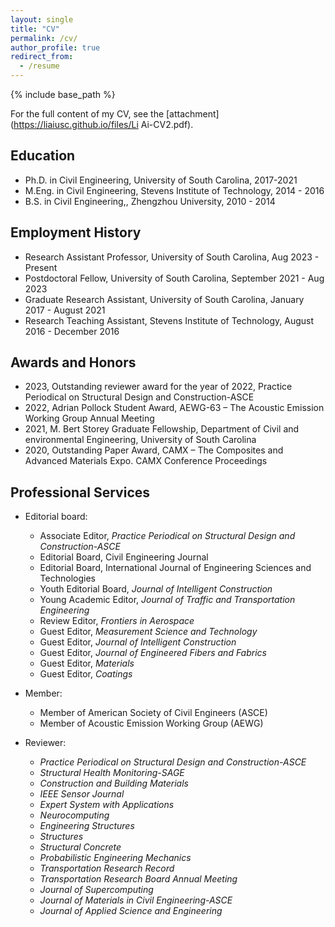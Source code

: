 ```yaml
---
layout: single
title: "CV"
permalink: /cv/
author_profile: true
redirect_from:
  - /resume
---
```


{% include base_path %}

For the full content of my CV, see the [attachment](https://liaiusc.github.io/files/Li Ai-CV2.pdf).

Education
------
* Ph.D. in Civil Engineering, University of South Carolina, 2017-2021 
* M.Eng. in Civil Engineering, Stevens Institute of Technology, 2014 - 2016
* B.S. in Civil Engineering,, Zhengzhou University, 2010 - 2014


Employment History 
------
* Research Assistant Professor, University of South Carolina, Aug 2023 - Present 
* Postdoctoral Fellow, University of South Carolina, September 2021 - Aug 2023
* Graduate Research Assistant, University of South Carolina, January 2017 - August 2021 
* Research Teaching Assistant, Stevens Institute of Technology, August 2016 - December 2016 


Awards and Honors 
------
* 2023, Outstanding reviewer award for the year of 2022, Practice Periodical on Structural Design and Construction-ASCE
* 2022, Adrian Pollock Student Award, AEWG-63 – The Acoustic Emission Working Group Annual Meeting
* 2021, M. Bert Storey Graduate Fellowship, Department of Civil and environmental Engineering, University of South Carolina
* 2020, Outstanding Paper Award, CAMX – The Composites and Advanced Materials Expo. CAMX Conference Proceedings

  
Professional Services 
------
* Editorial board:
   * Associate Editor, *Practice Periodical on Structural Design and Construction-ASCE*
   * Editorial Board, Civil Engineering Journal
   * Editorial Board, International Journal of Engineering Sciences and Technologies  
   * Youth Editorial Board, *Journal of Intelligent Construction*
   * Young Academic Editor, *Journal of Traffic and Transportation Engineering*
   * Review Editor, *Frontiers in Aerospace*
   * Guest Editor, *Measurement Science and Technology*
   * Guest Editor, *Journal of Intelligent Construction*
   * Guest Editor, *Journal of Engineered Fibers and Fabrics*
   * Guest Editor, *Materials*
   * Guest Editor, *Coatings*
 
* Member:
   * Member of American Society of Civil Engineers (ASCE)
   * Member of Acoustic Emission Working Group (AEWG)
 
* Reviewer: 
   * *Practice Periodical on Structural Design and Construction-ASCE*
   * *Structural Health Monitoring-SAGE*
   * *Construction and Building Materials*
   * *IEEE Sensor Journal*
   * *Expert System with Applications*
   * *Neurocomputing*
   * *Engineering Structures*
   * *Structures*
   * *Structural Concrete*
   * *Probabilistic Engineering Mechanics*
   * *Transportation Research Record*
   * *Transportation Research Board Annual Meeting*
   * *Journal of Supercomputing*
   * *Journal of Materials in Civil Engineering-ASCE*
   * *Journal of Applied Science and Engineering*





